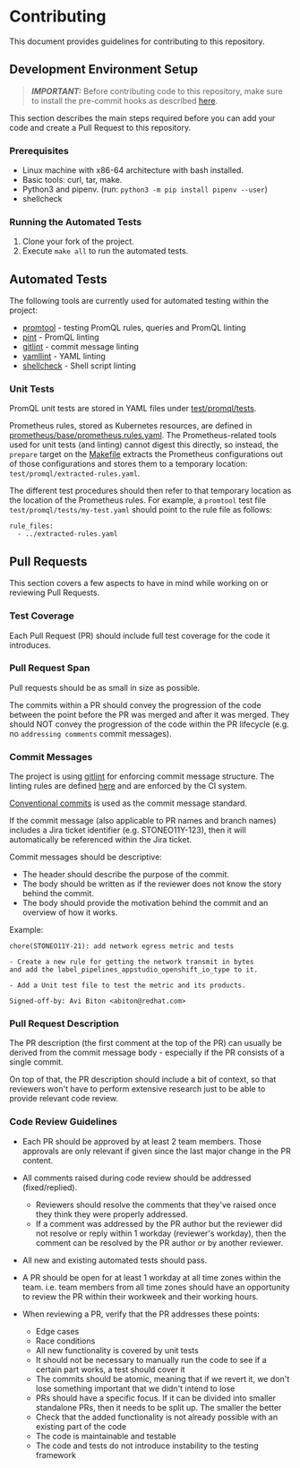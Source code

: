 # Contributing

This document provides guidelines for contributing to this repository.

## Development Environment Setup
> **_IMPORTANT:_** Before contributing code to this repository, make sure to install the
pre-commit hooks as described
[here](https://source.redhat.com/departments/it/it-information-security/blog/python_version_of_rh_pre_commit_and_rh_gitleaks).

This section describes the main steps required before you can add your code and create a
 Pull Request to this repository.

### Prerequisites
* Linux machine with x86-64 architecture with bash installed.
* Basic tools: curl, tar, make.
* Python3 and pipenv. (run: `python3 -m pip install pipenv --user`)
* shellcheck

### Running the Automated Tests
1. Clone your fork of the project.
2. Execute `make all` to run the automated tests.

## Automated Tests
The following tools are currently used for automated testing within the project:
* [promtool](https://prometheus.io/docs/prometheus/latest/configuration/unit_testing_rules/) - testing PromQL rules, queries and PromQL linting
* [pint](https://cloudflare.github.io/pint) - PromQL linting
* [gitlint](https://jorisroovers.com/gitlint/) - commit message linting
* [yamllint](https://yamllint.readthedocs.io) - YAML linting
* [shellcheck](https://github.com/koalaman/shellcheck) - Shell script linting

### Unit Tests
PromQL unit tests are stored in YAML files under [test/promql/tests](test/promql/tests).

Prometheus rules, stored as Kubernetes resources, are defined in
[prometheus/base/prometheus.rules.yaml](prometheus/base/prometheus.rules.yaml).
The Prometheus-related tools used for unit tests (and linting) cannot digest this
directly, so instead, the `prepare` target on the [Makefile](Makefile) extracts the
Prometheus configurations out of those configurations and stores them to a temporary
location: `test/promql/extracted-rules.yaml`.

The different test procedures should then refer to that temporary location as the 
location of the Prometheus rules. For example, a `promtool` test file
`test/promql/tests/my-test.yaml` should point to the rule file as follows:

```
rule_files:
  - ../extracted-rules.yaml
```

## Pull Requests
This section covers a few aspects to have in mind while working on or reviewing Pull
Requests.

### Test Coverage
Each Pull Request (PR) should include full test coverage for the code it introduces.

### Pull Request Span
Pull requests should be as small in size as possible.

The commits within a PR should convey the progression of the code between the point
before the PR was merged and after it was merged. They should NOT convey the progression
of the code within the PR lifecycle (e.g. no `addressing comments` commit messages).

### Commit Messages
The project is using [gitlint](https://jorisroovers.com/gitlint/) for enforcing commit
message structure. The linting rules are defined [here](.gitlint) and are enforced by
the CI system.

[Conventional commits](https://www.conventionalcommits.org/en/v1.0.0/) is used as
the commit message standard.

If the commit message (also applicable to PR names and branch names) includes a Jira
ticket identifier (e.g. STONEO11Y-123), then it will automatically be referenced within
the Jira ticket.

Commit messages should be descriptive:
* The header should describe the purpose of the commit.
* The body should be written as if the reviewer does not know the story behind the
  commit.
* The body should provide the motivation behind the commit and an overview of how it
  works.

Example:
```
chore(STONEO11Y-21): add network egress metric and tests

- Create a new rule for getting the network transmit in bytes
and add the label_pipelines_appstudio_openshift_io_type to it.

- Add a Unit test file to test the metric and its products.

Signed-off-by: Avi Biton <abiton@redhat.com>
```

### Pull Request Description
The PR description (the first comment at the top of the PR) can usually be derived from
the commit message body - especially if the PR consists of a single commit.

On top of that, the PR description should include a bit of context, so that reviewers
won't have to perform extensive research just to be able to provide relevant code
review.

### Code Review Guidelines
* Each PR should be approved by at least 2 team members. Those approvals are only
relevant if given since the last major change in the PR content.

* All comments raised during code review should be addressed (fixed/replied).
  * Reviewers should resolve the comments that they've raised once they think they were
    properly addressed.
  * If a comment was addressed by the PR author but the reviewer did not resolve or
    reply within 1 workday (reviewer's workday), then the comment can be resolved by
    the PR author or by another reviewer.

* All new and existing automated tests should pass.

* A PR should be open for at least 1 workday at all time zones within the team. i.e.
team members from all time zones should have an opportunity to review the PR within
their workweek and their working hours.

* When reviewing a PR, verify that the PR addresses these points:
  * Edge cases
  * Race conditions
  * All new functionality is covered by unit tests
  * It should not be necessary to manually run the code to see if a certain part works,
    a test should cover it
  * The commits should be atomic, meaning that if we revert it, we don't lose something
    important that we didn't intend to lose
  * PRs should have a specific focus. If it can be divided into smaller standalone
    PRs, then it needs to be split up. The smaller the better
  * Check that the added functionality is not already possible with an existing
    part of the code
  * The code is maintainable and testable
  * The code and tests do not introduce instability to the testing framework

